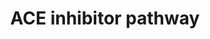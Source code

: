 ---
annotations:
- id: PW:0001228
  parent: drug pathway
  type: Pathway Ontology
  value: ACE inhibitor drug pathway
- id: CL:0000650
  parent: native cell
  type: Cell Type Ontology
  value: mesangial cell
- id: DOID:10763
  parent: cardiovascular system disease
  type: Disease Ontology
  value: hypertension
- id: PW:0000003
  parent: signaling pathway
  type: Pathway Ontology
  value: signaling pathway
- id: PW:0000245
  parent: regulatory pathway
  type: Pathway Ontology
  value: angiotensin signaling pathway
authors:
- C.F.Thorn
- MaintBot
- Jinwook
- Khanspers
- AlexanderPico
- Thomas
- MartijnVanIersel
- Egonw
- Christine Chichester
- Nuno
- DeSl
- Mkutmon
- Eweitz
citedin:
- link: PMC7982796
  title: 'ACE2 correlates with immune infiltrates in colon adenocarcinoma: Implication
    for COVID-19 (2021)'
- link: PMC7360763
  title: Exploring the SARS-CoV-2 virus-host-drug interactome for drug repurposing
    (2020)
- link: PMC4338111
  title: 'PathVisio 3: An Extendable Pathway Analysis Toolbox (2015)'
communities:
- Renal_Genomics
description: 'The core of this pathway was elucidated over a century ago and involves
  the conversion of angiotensinogen to angiotensin I (Ang I) by renin, its subsequent
  conversion to angiotensin II (Ang II) by angiotensin converting enzyme. Ang II activates
  the angiotensin II receptor type 1 to induce aldosterone synthesis, increasing water
  and salt resorption and potassium excretion in the kidney and increasing blood pressure.  Proteins
  on this pathway have targeted assays available via the '
last-edited: 2023-11-29
ndex: 427c38c3-da09-11eb-b666-0ac135e8bacf
organisms:
- Homo sapiens
redirect_from:
- /index.php/Pathway:WP554
- /instance/WP554
- /instance/WP554_r126205
revision: r126205
schema-jsonld:
- '@context': https://schema.org/
  '@id': https://wikipathways.github.io/pathways/WP554.html
  '@type': Dataset
  creator:
    '@type': Organization
    name: WikiPathways
  description: 'The core of this pathway was elucidated over a century ago and involves
    the conversion of angiotensinogen to angiotensin I (Ang I) by renin, its subsequent
    conversion to angiotensin II (Ang II) by angiotensin converting enzyme. Ang II
    activates the angiotensin II receptor type 1 to induce aldosterone synthesis,
    increasing water and salt resorption and potassium excretion in the kidney and
    increasing blood pressure.  Proteins on this pathway have targeted assays available
    via the '
  keywords:
  - ACE
  - ACE Inhibitor
  - ACE2
  - AGT
  - AGTR1
  - AGTR2
  - ATP6AP2
  - Aldosterone
  - Ang 1-5
  - Ang 1-7
  - Ang 1-9
  - Angiotensin I
  - Angiotensin II
  - BDKRB1
  - BDKRB2
  - Bradykinin
  - CMA1
  - CTSG
  - CYP11B2
  - Ca++
  - Deoxycorticosterone
  - KNG1
  - MAS1
  - NEW ACE!
  - NOS3
  - NR3C2
  - Prostacyclin
  - REN
  - TGFB1
  license: CC0
  name: ACE inhibitor pathway
seo: CreativeWork
title: ACE inhibitor pathway
wpid: WP554
---